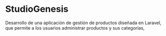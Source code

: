 # StudioGenesis
Desarrollo de una aplicación de gestión de productos diseñada en Laravel, que permite a los usuarios administrar productos y sus categorías,
